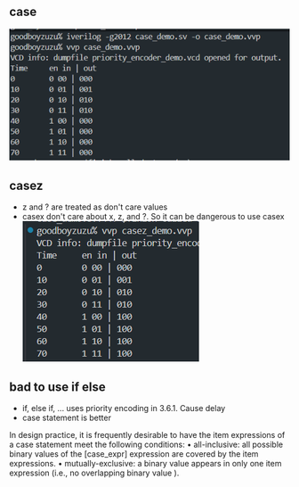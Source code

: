 ## case
![alt text](image.png)

## casez
- z and ? are treated as don't care values
- casex don't care about x, z, and ?. So it can be dangerous to use casex
![alt text](image-1.png)

## bad to use if else
- if, else if, ... uses priority encoding in 3.6.1. Cause delay
- case statement is better

In design practice, it is frequently desirable to have the item expressions
of a case statement meet the following conditions:
• all-inclusive: all possible binary values of the [case_expr] expression
are covered by the item expressions.
• mutually-exclusive: a binary value appears in only one item expression
(i.e., no overlapping binary value ).